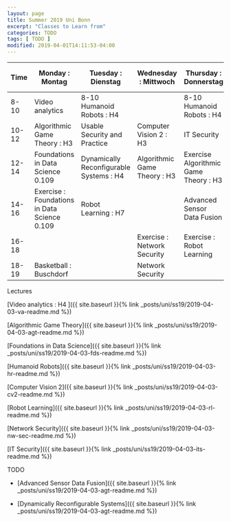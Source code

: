 ```yaml
---
layout: page
title: Summer 2019 Uni Bonn
excerpt: "Classes to Learn from"
categories: TODO
tags: [ TODO ]
modified: 2019-04-01T14:11:53-04:00
---
```





|Time | Monday : Montag | Tuesday : Dienstag | Wednesday : Mittwoch | Thursday : Donnerstag | Friday : Freitag | Saturday : Samstag| Sunday : Sonntag |
|-------|-------|-------|-------|-------|-------|-------|-------|
|8-10|Video analytics | 8-10 Humanoid Robots : H4|  |8-10 Humanoid Robots : H4||||
|10-12| Algorithmic Game Theory : H3 | Usable Security and Practice |Computer Vision 2 : H3 | IT Security |Computer Vision 2  : Horsaal 3||
|12-14| Foundations in Data Science 0.109| Dynamically Reconfigurable Systems : H4 | Algorithmic Game Theory : H3 |Exercise Algorithmic Game Theory : H3|Video analytics Tutorials||
|14-16| Exercise : Foundations in Data Science 0.109| Robot Learning : H7 ||Advanced Sensor Data Fusion|||
|16-18|||Exercise : Network Security| Exercise : Robot Learning |||
|18-19| Basketball : Buschdorf| | Network Security ||||



Lectures

[Video analytics : H4 ]({{ site.baseurl }}{% link _posts/uni/ss19/2019-04-03-va-readme.md %})

[Algorithmic Game Theory]({{ site.baseurl }}{% link _posts/uni/ss19/2019-04-03-agt-readme.md %})

[Foundations in Data Science]({{ site.baseurl }}{% link _posts/uni/ss19/2019-04-03-fds-readme.md %})

[Humanoid Robots]({{ site.baseurl }}{% link _posts/uni/ss19/2019-04-03-hr-readme.md %})

[Computer Vision 2]({{ site.baseurl }}{% link _posts/uni/ss19/2019-04-03-cv2-readme.md %})

[Robot Learning]({{ site.baseurl }}{% link _posts/uni/ss19/2019-04-03-rl-readme.md %})

[Network Security]({{ site.baseurl }}{% link _posts/uni/ss19/2019-04-03-nw-sec-readme.md %})

[IT Security]({{ site.baseurl }}{% link _posts/uni/ss19/2019-04-03-its-readme.md %})

TODO

* [Advanced Sensor Data Fusion]({{ site.baseurl }}{% link _posts/uni/ss19/2019-04-03-agt-readme.md %})

* [Dynamically Reconfigurable Systems]({{ site.baseurl }}{% link _posts/uni/ss19/2019-04-03-agt-readme.md %})

